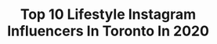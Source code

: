 ---
title: Top 10 Lifestyle Instagram Influencers In Toronto In 2020
description: >-
  Find top lifestyle Instagram influencers in Toronto in 2020. Most popular hashtags: #toronto #lifestyle #photoshoot #summer.
platform: Instagram
profiles:
  - username: "sairahayatkhan"
    fullname: >-
      Saira Hayat Khan
    location: "Canada"
    followers: 40606
    engagement: 184
    commentsToLikes: 0.077055
    id: ckap1sltivybk0i784nr7lx7p
    verified: false
    hashtags: "#keepingitrealbish, #whyualwaysdoubtingurselfbish, #godgotyou"
  - username: "tahaphoto"
    fullname: >-
      Taha Muharuma | #streetsoul
    location: "Canada"
    followers: 30386
    engagement: 100
    commentsToLikes: 0.082633
    id: ck6tvpd5onif40j719d8cdt9n
    verified: false
    hashtags: "#sublimestreet, #portraitgames, #portraitvisuals, #streetsgrammer"
  - username: "prince_malz"
    fullname: >-
      Jamal
    location: "Canada"
    followers: 3204
    engagement: 2555
    commentsToLikes: 0.034594
    id: ck6u0gv9qfmgy0j71dm39vfl2
    verified: false
    hashtags: "#imthecaptainnow, #suits, #menstyle, #melanin"
  - username: "trendfamily"
    fullname: >-
      Vith, Abby & Zay
    location: "Canada"
    followers: 18007
    engagement: 494
    commentsToLikes: 0.161441
    id: ck6tiardb0d1y0j71ms06kwde
    verified: false
    hashtags: "#blueblossoms, #goodmorningbeds, #mymamahood, #zavianrahava"
  - username: "vanilla_picture"
    fullname: >-
      VANILLA PICTURE
    location: "Canada"
    followers: 14788
    engagement: 566
    commentsToLikes: 0.067986
    id: ck5hipkhdeq5v0i11mqoux891
    verified: false
    hashtags: "#canon5dmarkiiii, #sunsetshoot, #giveawaycontest, #screenshot"
  - username: "shalini_matt"
    fullname: >-
      Shaluuu🌹
    location: "Canada"
    followers: 2746
    engagement: 2812
    commentsToLikes: 0.087200
    id: ck6uernicsp5o0j71ntftvyov
    verified: false
    hashtags: "#modelling, #photoshoot, #models, #flashbackformal"
  - username: "choudhurydib"
    fullname: >-
      Dibya | Fashion && Lifestyle
    location: "Canada"
    followers: 22354
    engagement: 386
    commentsToLikes: 0.228854
    id: ck8tbjidovy1i0j78zwxaohqd
    verified: false
    hashtags: "#grateful, #giftothers, #happyearthday, #dontrushchallenge"
  - username: "mirunag"
    fullname: >-
      Miruna 🎀
    location: "Canada"
    followers: 37043
    engagement: 356
    commentsToLikes: 0.047098
    id: ck0uesxetm5ci0i19qut6x9tn
    verified: false
    hashtags: "#welcometoronto, #bouncerbliss, #babybouncer, #westcoastkids"
  - username: "sarahmian"
    fullname: >-
      SARAH MIAN
    location: "Canada"
    followers: 62346
    engagement: 237
    commentsToLikes: 0.030576
    id: ck5zijevlftmj0i14j0c9woju
    verified: false
    hashtags: ""
  - username: "winnspiration"
    fullname: >-
      Winnie 〰️
    location: "Canada"
    followers: 40583
    engagement: 184
    commentsToLikes: 0.032763
    id: ck0u7we575wk90i19jj9lkasq
    verified: false
    hashtags: "#st1lite, #earthday2020, #oakandfortpartner, #strongersweden"
---